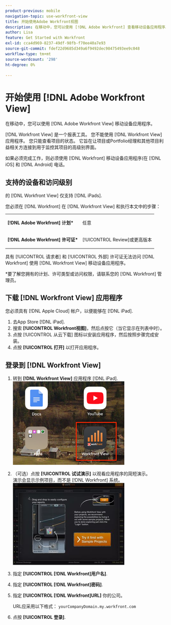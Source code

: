 ```yaml
---
product-previous: mobile
navigation-topic: use-workfront-view
title: 开始使用Adobe Workfront视图
description: 在移动中，您可以使用 [!DNL Adobe Workfront] 查看移动设备应用程序。
author: Lisa
feature: Get Started with Workfront
exl-id: cca4d969-8237-49df-98fb-f70ee40a7e93
source-git-commit: fdef22d9685d349a6f9492dec98475493ee9c048
workflow-type: tm+mt
source-wordcount: '298'
ht-degree: 0%

---
```


# 开始使用 [!DNL Adobe Workfront View]

在移动中，您可以使用 [!DNL Adobe Workfront View] 移动设备应用程序。

[!DNL Workfront View] 是一个报表工具。 您不能使用 [!DNL Workfront View] 应用程序。 您只能查看项目的状态。 它旨在让项目或Portfolio经理和其他项目利益相关方连接到用于监控其项目的高级别界面。

如果必须完成工作，则必须使用 [!DNL Workfront] 移动设备应用程序(在 [!DNL iOS] 和 [!DNL Android] 电话。

## 支持的设备和访问级别

的 [!DNL Workfront View] 仅支持 [!DNL iPads].

您必须在 [!DNL Workfront] 在 [!DNL Workfront View] 和执行本文中的步骤：

<table style="table-layout:auto"> 
 <col> 
 </col> 
 <col> 
 </col> 
 <tbody> 
  <tr> 
   <td role="rowheader"><strong>[!DNL Adobe Workfront] 计划*</strong></td> 
   <td> <p>任意</p> </td> 
  </tr> 
  <tr> 
   <td role="rowheader"><strong>[!DNL Adobe Workfront] 许可证*</strong></td> 
   <td> <p>[!UICONTROL Review]或更高版本</p> </td> 
  </tr> 
 </tbody> 
</table>

具有 [!UICONTROL 请求者] 和 [!UICONTROL 外部] 许可证无法访问 [!DNL Workfront] 使用 [!DNL Workfront View] 移动设备应用程序。

&#42;要了解您拥有的计划、许可类型或访问权限，请联系您的 [!DNL Workfront] 管理员。

## 下载 [!DNL Workfront View] 应用程序

您必须具有 [!DNL Apple Cloud] 帐户，以便能够在 [!DNL iPad].

1. 去App Store [!DNL iPad].
1. 搜索 **[!UICONTROL Workfront视图]**，然后点按它（当它显示在列表中时）。
1. 点按 [!UICONTROL 从云下载] 图标以安装应用程序，然后按照步骤完成安装。
1. 点按 **[!UICONTROL 打开]** 以打开应用程序。

## 登录到 [!DNL Workfront View]

1. 转到 **[!DNL Workfront View]** 应用程序 [!DNL iPad].\
   ![workfront_view_app_Adobe.png](assets/workfront-view-app-adobe-350x261.png)

1. （可选）点按 **[!UICONTROL 试试演示]** 以观看应用程序的简短演示。\
   演示会显示示例项目，而不是 [!DNL Workfront] 系统。\
   ![[!DNL workfront_view_demo].jpg](assets/workfront-view-demo-350x256.jpg)

1. 指定 **[!UICONTROL [!DNL Workfront]用户名]**.
1. 指定 **[!UICONTROL [!DNL Workfront]密码]**.
1. 指定 **[!UICONTROL [!DNL Workfront]URL]** 你的公司。

   URL应采用以下格式： `yourCompanyDomain.my.workfront.com`

1. 点按 **[!UICONTROL 登录]**.
